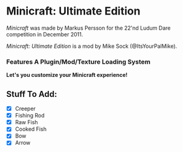 # Minicraft: Ultimate Edition

*Minicraft* was made by Markus Persson for the 22'nd Ludum Dare competition in December 2011.

*Minicraft: Ultimate Edition* is a mod by Mike Sock (@ItsYourPalMike).

### Features A Plugin/Mod/Texture Loading System
**Let's you customize your Minicraft experience!**

## Stuff To Add:
- [x] Creeper 
- [x] Fishing Rod
- [x] Raw Fish
- [x] Cooked Fish
- [x] Bow
- [x] Arrow
